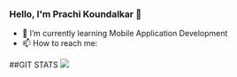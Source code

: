 ### Hello, I'm Prachi Koundalkar 👋


- 🌱 I’m currently learning Mobile Application Development
- 📫 How to reach me: 

##GIT STATS
<img src="https://github-readme-stats.vercel.app/api?
          username=Prachi-creater&show_icons=true&theme=radical&title_color=8E2DE2&text_color=fff&icon_color=8E2DE2">
